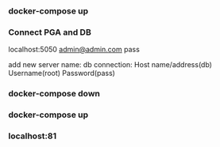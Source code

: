 ### docker-compose up

### Connect PGA and DB

localhost:5050
admin@admin.com
pass

add new server
name: db
connection: Host name/address(db)         Username(root)      Password(pass)

### docker-compose down

### docker-compose up

### localhost:81
